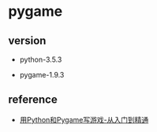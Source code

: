 # pygame

## version

* python-3.5.3

* pygame-1.9.3

## reference
* [用Python和Pygame写游戏-从入门到精通](http://eyehere.net/2011/python-pygame-novice-professional-index/ )
